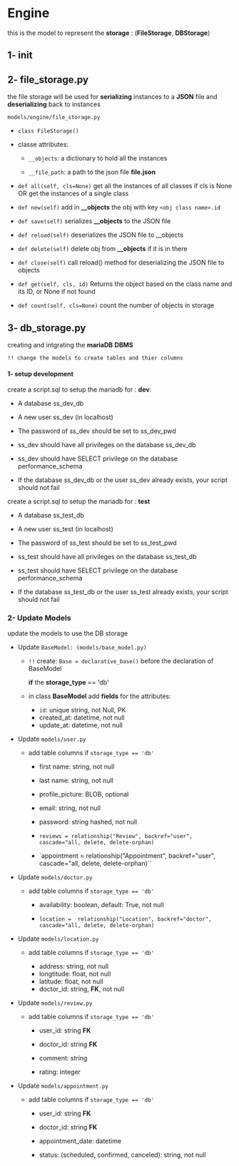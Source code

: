 # Engine

this is the model to represent the **storage** : (**FileStorage**, **DBStorage**)

## 1- init

## 2- file_storage.py

the file storage will be used for **serializing** instances to a **JSON** file
and **deserializing** back to instances

`models/engine/file_storage.py`

- `class FileStorage()`

- classe attributes:
  
  - `__objects`: a dictionary to hold all the instances
  
  - `__file_path`: a path to the json file **file.json**

- `def all(self, cls=None)` 
  get all the instances of all classes if cls is None OR get the instances of a single class

- `def new(self)`
  add in **__objects** the obj with key `<obj class name>.id`

- `def save(self)`
  serializes **__objects** to the JSON file

- `def reload(self)`
  deserializes the JSON file to __objects

- `def delete(self)`
  delete obj from **__objects** if it is in there

- `def close(self)`
  call reload() method for deserializing the JSON file to objects

- `def get(self, cls, id)`
  Returns the object based on the class name and its ID, or None if not found

- `def count(self, cls=None)`
  count the number of objects in storage

## 3- db_storage.py

creating and intgrating the **mariaDB** **DBMS** 

`!! change the models to create tables and thier columns`

#### 1- setup development

create a script.sql to setup the mariadb for : **dev**:

- A database ss_dev_db

- A new user ss_dev (in localhost)

- The password of ss_dev should be set to ss_dev_pwd

- ss_dev should have all privileges on the database ss_dev_db

- ss_dev should have SELECT privilege on the database performance_schema

- If the database ss_dev_db or the user ss_dev already exists, your script should not fail

create a script.sql to setup the mariadb for : **test**

- A database ss_test_db

- A new user ss_test (in localhost)

- The password of ss_test should be set to ss_test_pwd

- ss_test should have all privileges on the database ss_test_db

- ss_test should have SELECT privilege on the database performance_schema 

- If the database ss_test_db or the user ss_test already exists, your script should not fail

### 2- Update Models

update the models to use the DB storage

- Update `BaseModel: (models/base_model.py)`
  
  - `!!` create: `Base = declarative_base()` before the declaration of BaseModel
    
    **if** the **storage_type** == 'db'
  
  - in class **BaseModel** add **fields** for the attributes:
    
    - `id`: unique string, not Null, PK
    - created_at: datetime, not null
    - update_at: datetime, not null

- Update `models/user.py`
  
  - add table columns if `storage_type == 'db'`
    
    - first name: string, not null
    
    - last name: string, not null
    
    - profile_picture: BLOB, optional
    
    - email: string, not null
    
    - password: string hashed, not null
    
    - `reviews = relationship("Review", backref="user", cascade="all, delete, delete-orphan)`
    
    - `appointment = relationship("Appointment", backref="user", cascade="all, delete, delete-orphan)``

- Update `models/doctor.py`
  
  - add table columns if `storage_type == 'db'`
    
    - availability: boolean, default: True, not null
    
    - `location = 
      relationship("Location", backref="doctor", cascade="all, delete, delete-orphan)`

- Update `models/location.py`
  
  - add table columns if `storage_type == 'db'`
    
    - address: string, not null
    - longtitude: float, not null
    - latitude: float, not null
    - doctor_id: string, **FK**, not null

- Update `models/review.py`
  
  - add table columns if `storage_type == 'db'`
    
    - user_id: string **FK**
    
    - doctor_id: string **FK**
    
    - comment: string
    
    - rating: integer

- Update `models/appointment.py`
  
  - add table columns if `storage_type == 'db'`
    
    - user_id: string **FK**
    
    - doctor_id: string **FK**
    
    - appointment_date: datetime
    
    - status: (scheduled, confirmed, canceled): string, not null
